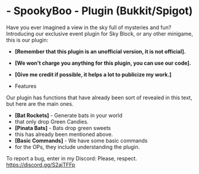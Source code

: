 # - SpookyBoo - Plugin (Bukkit/Spigot)

Have you ever imagined a view in the sky full of mysteries and fun?
Introducing our exclusive event plugin for
Sky Block, or any other minigame, this is our plugin:
- **[Remember that this plugin is an unofficial version, it is not official].**
- **[We won't charge you anything for this plugin, you can use our code].**
- **[Give me credit if possible, it helps a lot to publicize my work.]**

- Features

Our plugin has functions that have already been sort of
revealed in this text, but here are the main ones.
- **[Bat Rockets]** - Generate bats in your world
- that only drop Green Candies.
- **[Pinata Bats]** - Bats drop green sweets
- this has already been mentioned above.
- **[Basic Commands]** - We have some basic commands
- for the OPs, they include understanding the plugin.

To report a bug, enter in my Discord:
Please, respect.
https://discord.gg/S2ajTFFp
